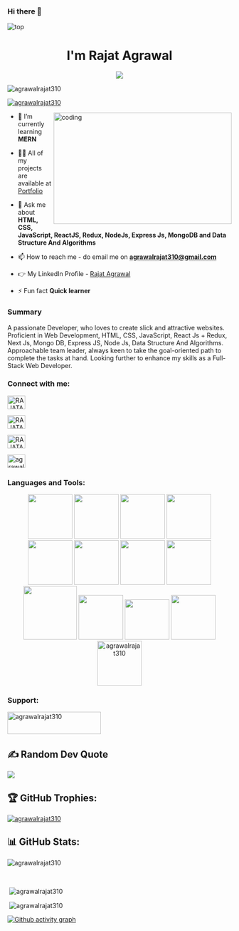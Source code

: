 ### Hi there 👋

<!--
**agrawalrajat310/agrawalrajat310** is a ✨ _special_ ✨ repository because its `README.md` (this file) appears on your GitHub profile.

Here are some ideas to get you started:

- 🔭 I’m currently working on ...
- 🌱 I’m currently learning ...
- 👯 I’m looking to collaborate on ...
- 🤔 I’m looking for help with ...
- 💬 Ask me about ...
- 📫 How to reach me: ...
- 😄 Pronouns: ...
- ⚡ Fun fact: ...
-->

<img src="https://camo.githubusercontent.com/5dc6ee33381917e41fc9c4951799268998f11a9b864399bf79a0842e4f9b194d/68747470733a2f2f692e696d6775722e636f6d2f315a76566b44632e676966" alt="top" />
<h1 align="center">I'm Rajat Agrawal</h1>
<!-- <h3 align="center">A passionate Full Stack Web Developer from Bharatpur, Rajasthan.</h3> -->
<div align="center">
<img src="https://readme-typing-svg.herokuapp.com/?lines=Welcome+To+Profile;Full+Stack+Web+Developer;Quick+learner;Self+Motivated;Problem+Solver;&color=teal&center=true" />
</div>


<p align="left"> <img src="https://komarev.com/ghpvc/?username=agrawalrajat310&label=Profile%20views&color=0e75b6&style=flat" alt="agrawalrajat310" /> </p>



<p align="left"> <a href="https://twitter.com/RAJATAGRAWAL310" target="blank"><img src="https://img.shields.io/twitter/follow/RAJATAGRAWAL310?logo=twitter&style=for-the-badge" alt="agrawalrajat310" /></a> </p>


<img align="right" alt="coding" width="400" height="250" src="https://camo.githubusercontent.com/4c8d92806e3c2322a2c390ffa0019c1d6f78a4d82108aa6946863ae362a763c8/68747470733a2f2f69322e77702e636f6d2f616c6c68746163636573732e696e666f2f77702d636f6e74656e742f75706c6f6164732f323031382f30332f70726f6772616d6d696e672e6769663f6669743d313238312532433731362673736c3d31" />




- 🌱 I’m currently learning **MERN**

- 👨‍💻 All of my projects are available at [Portfolio](https://agrawalrajat310.github.io)

- 💬 Ask me about **HTML, CSS, JavaScript, ReactJS, Redux, NodeJs, Express Js, MongoDB and Data Structure And Algorithms**

- 📫 How to reach me - do email me on **agrawalrajat310@gmail.com**

- 👉 My LinkedIn Profile - [Rajat Agrawal](https://www.linkedin.com/in/rajatagrawal310/)

- ⚡ Fun fact **Quick learner**

### Summary
A passionate Developer, who loves to create slick and attractive websites. Proficient in Web Development, HTML, CSS, JavaScript, React Js + Redux, Next Js, Mongo DB, Express JS, Node Js, Data Structure And Algorithms. Approachable team leader, always keen to take the goal-oriented path to complete the tasks at hand. Looking further to enhance my skills as a Full-Stack Web Developer.


<h3 align="left">Connect with me:</h3>


<p text-align="center">

<a href="https://www.linkedin.com/in/rajatagrawal310/" target="blank"><img align="center" src="https://raw.githubusercontent.com/rahuldkjain/github-profile-readme-generator/master/src/images/icons/Social/linked-in-alt.svg" alt="RAJATAGRAWAL310" height="30" width="40" /></a>
 
<a href="https://twitter.com/RAJATAGRAWAL310" target="blank"><img align="center" src="https://raw.githubusercontent.com/rahuldkjain/github-profile-readme-generator/master/src/images/icons/Social/twitter.svg" alt="RAJATAGRAWAL310" height="30" width="40" /></a>
 

<a href="https://codesandbox.io/u/agrawalrajat310" target="blank"><img align="center" src="https://raw.githubusercontent.com/rahuldkjain/github-profile-readme-generator/master/src/images/icons/Social/codesandbox.svg" alt="RAJATAGRAWAL310" height="30" width="40" /></a>
 
<a href="https://codepen.io/agrawalrajat310" target="blank"><img align="center" src="https://raw.githubusercontent.com/rahuldkjain/github-profile-readme-generator/master/src/images/icons/Social/codepen.svg" alt="agrawalrajat310" height="30" width="40" /></a>


</p>

<h3 align="left">Languages and Tools:</h3>

<!-- 
<p align="left"> <a href="https://babeljs.io/" target="_blank" rel="noreferrer"> <img src="https://www.vectorlogo.zone/logos/babeljs/babeljs-icon.svg" alt="babel" width="40" height="40"/> </a> <a href="https://www.w3schools.com/css/" target="_blank" rel="noreferrer"> <img src="https://raw.githubusercontent.com/devicons/devicon/master/icons/css3/css3-original-wordmark.svg" alt="css3" width="40" height="40"/> </a> <a href="https://expressjs.com" target="_blank" rel="noreferrer"> <img src="https://raw.githubusercontent.com/devicons/devicon/master/icons/express/express-original-wordmark.svg" alt="express" width="40" height="40"/> </a> <a href="https://git-scm.com/" target="_blank" rel="noreferrer"> <img src="https://www.vectorlogo.zone/logos/git-scm/git-scm-icon.svg" alt="git" width="40" height="40"/> </a> <a href="https://heroku.com" target="_blank" rel="noreferrer"> <img src="https://www.vectorlogo.zone/logos/heroku/heroku-icon.svg" alt="heroku" width="40" height="40"/> </a> <a href="https://www.w3.org/html/" target="_blank" rel="noreferrer"> <img src="https://raw.githubusercontent.com/devicons/devicon/master/icons/html5/html5-original-wordmark.svg" alt="html5" width="40" height="40"/> </a> <a href="https://developer.mozilla.org/en-US/docs/Web/JavaScript" target="_blank" rel="noreferrer"> <img src="https://raw.githubusercontent.com/devicons/devicon/master/icons/javascript/javascript-original.svg" alt="javascript" width="40" height="40"/> </a> <a href="https://www.mongodb.com/" target="_blank" rel="noreferrer"> <img src="https://raw.githubusercontent.com/devicons/devicon/master/icons/mongodb/mongodb-original-wordmark.svg" alt="mongodb" width="40" height="40"/> </a> <a href="https://nodejs.org" target="_blank" rel="noreferrer"> <img src="https://raw.githubusercontent.com/devicons/devicon/master/icons/nodejs/nodejs-original-wordmark.svg" alt="nodejs" width="40" height="40"/> </a> <a href="https://reactjs.org/" target="_blank" rel="noreferrer"> <img src="https://raw.githubusercontent.com/devicons/devicon/master/icons/react/react-original-wordmark.svg" alt="react" width="40" height="40"/> </a> <a href="https://redux.js.org" target="_blank" rel="noreferrer"> <img src="https://raw.githubusercontent.com/devicons/devicon/master/icons/redux/redux-original.svg" alt="redux" width="40" height="40"/> </a> <a href="https://www.typescriptlang.org/" target="_blank" rel="noreferrer"> <img src="https://raw.githubusercontent.com/devicons/devicon/master/icons/typescript/typescript-original.svg" alt="typescript" width="40" height="40"/> </a> </p>
 -->
 
 <div align="center">
 <img src="https://media.licdn.com/dms/image/C5122AQF9_IGT1XQnWg/feedshare-shrink_1280/0/1561388213088?e=2147483647&v=beta&t=nNjNJ9_CAZb9qsrZKhhT0YhtM9Tma4XHmzosVs8UKQo" width="100" height="100px">
  <img src="https://portfolio-himanshu.in/assets/imgs/css3.gif" width="100" height="100px">  
 <img src="https://media3.giphy.com/media/ln7z2eWriiQAllfVcn/200w.webp" width="100">      
 <img src="https://i.giphy.com/media/eNAsjO55tPbgaor7ma/200w.webp" width="100">      
 <img src="https://media4.giphy.com/media/du3J3cXyzhj75IOgvA/200.webp?cid=ecf05e47243naql4ppv14fb6z23ni6c6o75mhx1w55umom65&rid=200.webp&ct=g" width="100">      
 <img src="https://i.giphy.com/media/IdyAQJVN2kVPNUrojM/200.webp" width="100">  
 
 
  <img src="https://codetru.com/images/all/nodejsdis.gif" width="100">
 <img src="https://cdn.dribbble.com/users/989984/screenshots/5880822/comp_10.gif" width="100" height="100px">
 <img src="https://miro.medium.com/max/1200/0*GTTsEc-bsWoqcOoM.gif" width="120" height="120px">
 <img src="https://cdn.iconscout.com/icon/free/png-256/netlify-3550832-2970417.png" width="100">
 <img src="https://cdn.hashnode.com/res/hashnode/image/upload/v1574980164835/kCDLuOzFb.gif?auto=format,compress&gif-q=60&format=webm" width="100" height="90px">
 <img src="https://cdn.iconscout.com/icon/free/png-256/npm-3550843-2970428.png" width="100">
 <img src="https://cdn.dribbble.com/users/7040/screenshots/8214019/media/9d162bf2d3303da6f3e777bbae322b33.gif" alt="agrawalrajat310" width="100"  height="100px">
 
</div>

<h3 align="left">Support:</h3>
<p><a href="https://www.buymeacoffee.com/agrawalrajat310"> <img align="left" src="https://cdn.buymeacoffee.com/buttons/v2/default-yellow.png" height="50" width="210" alt="agrawalrajat310" /></a></p><br><br>
<br>

## ✍️ Random Dev Quote
![](https://quotes-github-readme.vercel.app/api?type=horizontal&theme=radical)

## 🏆 GitHub Trophies:


<p align="left"> <a href="https://github.com/ryo-ma/github-profile-trophy"><img src="https://github-profile-trophy.vercel.app/?username=agrawalrajat310" alt="agrawalrajat310" /></a> </p>
<!--
![](https://github-profile-trophy.vercel.app/?username=agrawalrajat310&theme=radical&no-frame=false&no-bg=false&margin-w=4) 
-->

## 📊 GitHub Stats:


<p>&nbsp;<img align="left" src="https://github-readme-stats.vercel.app/api/top-langs?username=agrawalrajat310&show_icons=true&locale=en&layout=compact" alt="agrawalrajat310" /></p><br>


<p>&nbsp;<img align="center" src="https://github-readme-stats.vercel.app/api?username=agrawalrajat310&show_icons=true&locale=en" alt="agrawalrajat310" /></p>

<p>&nbsp;<img align="center" src="https://github-readme-streak-stats.herokuapp.com/?user=agrawalrajat310&" alt="agrawalrajat310" /></p>

[![Github activity graph](https://github-readme-activity-graph.cyclic.app/graph?username=agrawalrajat310&theme=rogue)](https://github.com/agrawalrajat310/github-readme-activity-graph)



